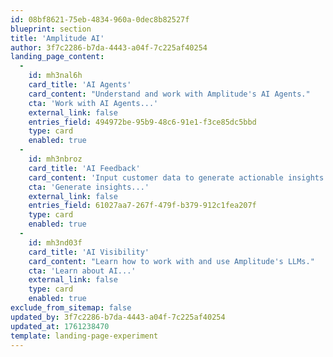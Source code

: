 ```yaml
---
id: 08bf8621-75eb-4834-960a-0dec8b82527f
blueprint: section
title: 'Amplitude AI'
author: 3f7c2286-b7da-4443-a04f-7c225af40254
landing_page_content:
  -
    id: mh3nal6h
    card_title: 'AI Agents'
    card_content: "Understand and work with Amplitude's AI Agents."
    cta: 'Work with AI Agents...'
    external_link: false
    entries_field: 494972be-95b9-48c6-91e1-f3ce85dc5bbd
    type: card
    enabled: true
  -
    id: mh3nbroz
    card_title: 'AI Feedback'
    card_content: 'Input customer data to generate actionable insights through AI Feedback.'
    cta: 'Generate insights...'
    external_link: false
    entries_field: 61027aa7-267f-479f-b379-912c1fea207f
    type: card
    enabled: true
  -
    id: mh3nd03f
    card_title: 'AI Visibility'
    card_content: "Learn how to work with and use Amplitude's LLMs."
    cta: 'Learn about AI...'
    external_link: false
    type: card
    enabled: true
exclude_from_sitemap: false
updated_by: 3f7c2286-b7da-4443-a04f-7c225af40254
updated_at: 1761238470
template: landing-page-experiment
---
```

